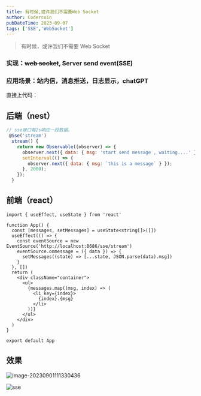```yaml
---
title: 有时候,或许我们不需要Web Socket
author: Codercoin
pubDateTime: 2023-09-07
tags: ['SSE','WebSocket']
---
```


> 有时候，或许我们不需要 Web Socket

### 实现：~~web socket~~, Server send event(SSE)

### 应用场景：站内信，消息推送，日志显示，chatGPT

直接上代码：

## 后端（nest）

```javascript
// sse接口每2s响应一段数据。
 @Sse('stream')
  stream() {
    return new Observable((observer) => {
      observer.next({ data: { msg: 'start send message , waiting....' } });
      setInterval(() => {
        observer.next({ data: { msg: `this is a message` } });
      }, 2000);
    });
  }
```

## 前端（react）

```tsx
import { useEffect, useState } from 'react'

function App() {
  const [messages, setMessages] = useState<string[]>([])
  useEffect(() => {
    const eventSource = new EventSource('http://localhost:8686/sse/stream')
    eventSource.onmessage = ({ data }) => {
      setMessages((state) => [...state, JSON.parse(data).msg])
    }
  }, [])
  return (
    <div className="container">
      <ul>
        {messages.map((msg, index) => (
          <li key={index}>
            {index}.{msg}
          </li>
        ))}
      </ul>
    </div>
  )
}

export default App
```

## 效果

![image-20230901111330436](https://github.com/codercoin98/frontend-notebook/assets/55039022/76953407-531e-43ef-81ab-27b18438ac81)

![sse](https://github.com/codercoin98/frontend-notebook/assets/55039022/4177328c-e19d-4e11-9145-46658a108edd)
